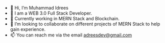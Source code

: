 - 👋 Hi, I’m Muhammad Idrees
- 👀 I am a WEB 3.0 Full Stack Developer.
- 🌱 Currently working in MERN Stack and Blockchain.
- 💞️ I’m looking to collaborate on different projects of MERN Stack to help gain experience.
- 📫 You can reach me via the email adreesdev@gmail.com
